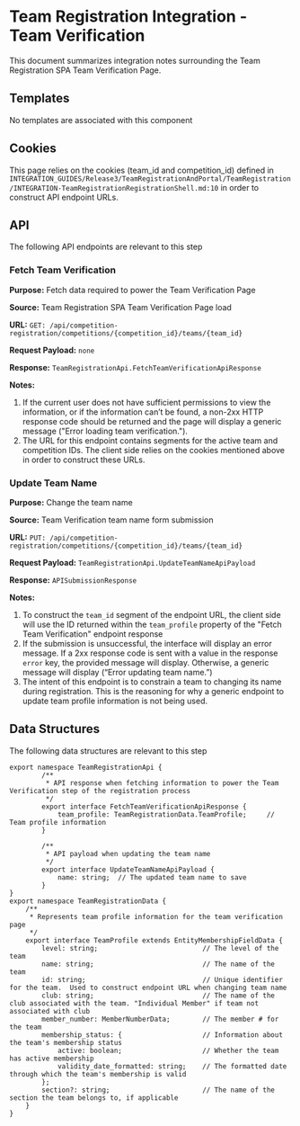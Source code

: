 # Team Registration Integration - Team Verification
This document summarizes integration notes surrounding the Team Registration SPA Team Verification Page.

## Templates
No templates are associated with this component

## Cookies
This page relies on the cookies (team_id and competition_id) defined in `INTEGRATION_GUIDES/Release3/TeamRegistrationAndPortal/TeamRegistration/INTEGRATION-TeamRegistrationRegistrationShell.md:10` in
order to construct API endpoint URLs.

## API
The following API endpoints are relevant to this step

### Fetch Team Verification

**Purpose:** Fetch data required to power the Team Verification Page

**Source:** Team Registration SPA Team Verification Page load

**URL:** `GET: /api/competition-registration/competitions/{competition_id}/teams/{team_id}`

**Request Payload:** `none`

**Response:** `TeamRegistrationApi.FetchTeamVerificationApiResponse`

**Notes:**
1. If the current user does not have sufficient permissions to view the information, or if the information can’t be found, a non-2xx HTTP response code should be returned and the page will display a generic message ("Error loading team verification.").
1. The URL for this endpoint contains segments for the active team and competition IDs.  The client side relies on the cookies
mentioned above in order to construct these URLs. 

### Update Team Name

**Purpose:** Change the team name

**Source:** Team Verification team name form submission

**URL:** `PUT: /api/competition-registration/competitions/{competition_id}/teams/{team_id}`

**Request Payload:** `TeamRegistrationApi.UpdateTeamNameApiPayload`

**Response:** `APISubmissionResponse`

**Notes:**
1. To construct the `team_id` segment of the endpoint URL, the client side will use the ID returned within the `team_profile` property of the "Fetch Team Verification" endpoint response
1. If the submission is unsuccessful, the interface will display an error message. If a 2xx response code is sent with a value in the response `error` key, the provided message will display. Otherwise, a generic message will display (“Error updating team name.”)
1. The intent of this endpoint is to constrain a team to changing its name during registration.  This is the reasoning for why a generic endpoint to update team profile information is not being used.


## Data Structures
The following data structures are relevant to this step

```
export namespace TeamRegistrationApi {
        /**
         * API response when fetching information to power the Team Verification step of the registration process
         */
        export interface FetchTeamVerificationApiResponse {
            team_profile: TeamRegistrationData.TeamProfile;     // Team profile information
        }
    
        /**
         * API payload when updating the team name
         */
        export interface UpdateTeamNameApiPayload {
            name: string;  // The updated team name to save
        }
}
export namespace TeamRegistrationData {
    /**
     * Represents team profile information for the team verification page
     */
    export interface TeamProfile extends EntityMembershipFieldData {
        level: string;                          // The level of the team
        name: string;                           // The name of the team
        id: string;                             // Unique identifier for the team.  Used to construct endpoint URL when changing team name
        club: string;                           // The name of the club associated with the team. "Individual Member" if team not associated with club
        member_number: MemberNumberData;        // The member # for the team
        membership_status: {                    // Information about the team's membership status
            active: boolean;                    // Whether the team has active membership
            validity_date_formatted: string;    // The formatted date through which the team's membership is valid
        };
        section?: string;                       // The name of the section the team belongs to, if applicable
    }
}
```